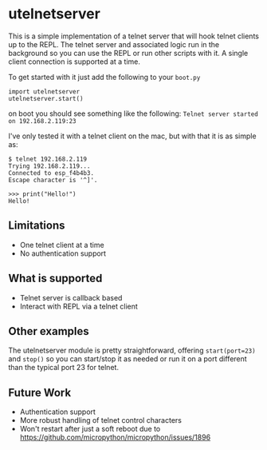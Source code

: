 # utelnetserver

This is a simple implementation of a telnet server that will hook telnet clients up to the REPL.  The telnet server and associated logic run in the background so you can use the REPL or run other scripts with it.  A single client connection is supported at a time.

To get started with it just add the following to your `boot.py`

    import utelnetserver
    utelnetserver.start()

on boot you should see something like the following: `Telnet server started on 192.168.2.119:23`

I've only tested it with a telnet client on the mac, but with that it is as simple as:

    $ telnet 192.168.2.119
    Trying 192.168.2.119...
    Connected to esp_f4b4b3.
    Escape character is '^]'.

    >>> print("Hello!")
    Hello!

## Limitations
- One telnet client at a time
- No authentication support

## What is supported
- Telnet server is callback based
- Interact with REPL via a telnet client

## Other examples
The utelnetserver module is pretty straightforward, offering `start(port=23)` and `stop()` so you can start/stop it as needed or run it on a port different than the typical port 23 for telnet.

## Future Work
- Authentication support
- More robust handling of telnet control characters
- Won't restart after just a soft reboot due to https://github.com/micropython/micropython/issues/1896
